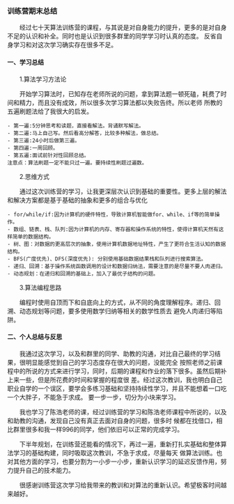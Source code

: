 ### 训练营期末总结  

　　经过七十天算法训练营的课程，与其说是对自身能力的提升，更多的是对自身不足的认识和补全。同时也是认识到很多群里的同学学习时认真的态度。
反省自身学习和对这次学习确实存在很多不足。<br>

#### 一、学习总结

　　1.算法学习方法论<br>

　　开始学习算法时，已知存在老师所说的问题，拿到算法题一顿死磕，耗费了时间和精力，而且没有成效，所以很多次学习算法都以失败告终。所以老师
所教的五遍刷题法给了我很大的启发。<br>

    - 第一遍:5分钟思考和读题，直接看解法。背诵默写解法。
    - 第二遍:马上自己写。然后看高分解答，比较多种解法，做总结。
    - 第三遍:24小时后做第三遍。
    - 第四遍:一周回顾。
    - 第五遍:面试前针对性回顾总结。
    注意点：算法刷题一定不能只过一遍。要持续性刷题过遍数。

　　2.思维方式<br>

　　通过这次训练营的学习，让我更深层次认识到基础的重要性。更多上层的解法和解决方案都是基于基础的抽象和更多的组合与优化

    - for/while/if:因为计算机的硬件特性，导致计算机智能做for、while、if等的简单操作。
    - 数组、链表、栈、队列:因为计算机的内存、寄存器和操作系统的特性，使得计算机天然有这样简单的数据结构。
    - 树、图：对数据的更高层次的抽象，使用计算机数据地址特性，产生了更符合生活认知的数据结构。
    - BFS(广度优先)、DFS(深度优先): 分别使用基础数据结果栈和队列进行搜索算法。
    - 递归、回溯：基于操作系统函数调用的设计和数据归纳法，需要注意的是尽量不要人肉递归。
    - 动态规划：在递归和回溯的基础上，加入了最优子结构的问题。

　　3.算法编程思路<br>

　　编程时使用自顶而下和自底向上的方式，从不同的角度理解程序。递归、回溯、动态规划等问题，要多使用数学归纳等相关的数学性质去
避免人肉递归等陷阱。<br>

#### 二、个人总结与反思

　　我通过这次学习，以及和群里的同学、助教的沟通，对比自己最终的学习结果，很明显能感觉到自己的学习态度存在很大的问题，没能完全
按照老师之前课程中的所说的方式来进行学习，同时，后期的课程和作业的落下很多。虽然后期补上来一些，但是所花费的时间和掌握的程度很
差。经过这次教训，我也明白自己职业自学的一个误区，要学会多练习基础和坚持持续性学习，并且不能想着一口吃一个大胖子，不能急于求成。
要一步一步，切分为小块来学习。<br>

　　我也学习了陈浩老师的课，经过训练营的学习和陈浩老师课程中所说的，以及和助教的沟通，发现自己没有真正去面对自身的问题，很多时
候都在找借口，相比群里很多和我一样996的同学，他们依旧可以正常的完成学习。<br>

　　下半年规划，在训练营还能看的情况下，再过一遍，重新打扎实基础和整体算法学习的基础构建，同时吸取这次教训，不急于求成，尽量每天
做算法训练。也对其他方面的学习，也要分割为一小步一小步，重新认识学习的延迟反馈作用，努力提升自己的技术能力。<br>

　　很感谢训练营这次学习给我带来的教训和对算法的重新认识。希望极客时间越来越好。
